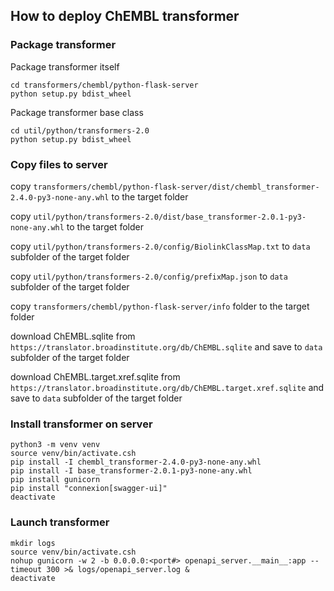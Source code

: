 ## How to deploy ChEMBL transformer

### Package transformer

Package transformer itself
```
cd transformers/chembl/python-flask-server
python setup.py bdist_wheel
```
Package transformer base class
```
cd util/python/transformers-2.0
python setup.py bdist_wheel
```

### Copy files to server

copy `transformers/chembl/python-flask-server/dist/chembl_transformer-2.4.0-py3-none-any.whl` to the target folder

copy `util/python/transformers-2.0/dist/base_transformer-2.0.1-py3-none-any.whl` to the target folder

copy `util/python/transformers-2.0/config/BiolinkClassMap.txt` to `data` subfolder of the target folder

copy `util/python/transformers-2.0/config/prefixMap.json` to `data` subfolder of the target folder

copy `transformers/chembl/python-flask-server/info` folder to the target folder

download ChEMBL.sqlite from `https://translator.broadinstitute.org/db/ChEMBL.sqlite` and save to `data` subfolder of the target folder

download ChEMBL.target.xref.sqlite from `https://translator.broadinstitute.org/db/ChEMBL.target.xref.sqlite` and save to `data` subfolder of the target folder


### Install transformer on server

```
python3 -m venv venv
source venv/bin/activate.csh
pip install -I chembl_transformer-2.4.0-py3-none-any.whl
pip install -I base_transformer-2.0.1-py3-none-any.whl
pip install gunicorn
pip install "connexion[swagger-ui]"
deactivate
```

### Launch transformer

```
mkdir logs
source venv/bin/activate.csh
nohup gunicorn -w 2 -b 0.0.0.0:<port#> openapi_server.__main__:app --timeout 300 >& logs/openapi_server.log &
deactivate
```



